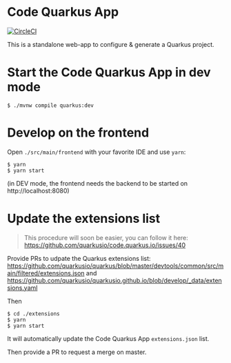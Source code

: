 # Code Quarkus App

[![CircleCI](https://circleci.com/gh/quarkusio/code.quarkus.io/tree/master.svg?style=svg)](https://circleci.com/gh/quarkusio/code.quarkus.io/tree/master)

This is a standalone web-app to configure & generate a Quarkus project.

# Start the Code Quarkus App in dev mode

```
$ ./mvnw compile quarkus:dev
```


# Develop on the frontend

Open `./src/main/frontend` with your favorite IDE and use `yarn`:
```
$ yarn
$ yarn start
```

(in DEV mode, the frontend needs the backend to be started on http://localhost:8080)


# Update the extensions list

> This procedure will soon be easier, you can follow it here: https://github.com/quarkusio/code.quarkus.io/issues/40

Provide PRs to udpate the Quarkus extensions list:
https://github.com/quarkusio/quarkus/blob/master/devtools/common/src/main/filtered/extensions.json
and
https://github.com/quarkusio/quarkusio.github.io/blob/develop/_data/extensions.yaml

Then

```
$ cd ./extensions
$ yarn
$ yarn start
```

It will automatically update the Code Quarkus App `extensions.json` list.

Then provide a PR to request a merge on master.
